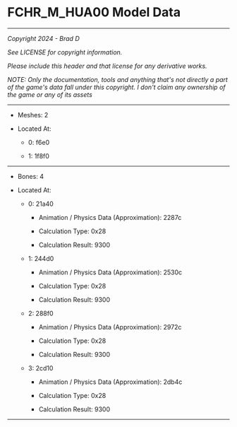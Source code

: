 # FCHR_M_HUA00 Model Data

---

*Copyright 2024 - Brad D*

*See LICENSE for copyright information.*

*Please include this header and that license for any derivative works.*

*NOTE: Only the documentation, tools and anything that's not directly a part of the game's data fall under this copyright. I don't claim any ownership of the game or any of its assets*

---

* Meshes: 2

* Located At:

  * 0: f6e0

  * 1: 1f8f0

---

* Bones: 4

* Located At:

  * 0: 21a40

    * Animation / Physics Data (Approximation): 2287c

    * Calculation Type: 0x28

    * Calculation Result: 9300

  * 1: 244d0

    * Animation / Physics Data (Approximation): 2530c

    * Calculation Type: 0x28

    * Calculation Result: 9300

  * 2: 288f0

    * Animation / Physics Data (Approximation): 2972c

    * Calculation Type: 0x28

    * Calculation Result: 9300

  * 3: 2cd10

    * Animation / Physics Data (Approximation): 2db4c

    * Calculation Type: 0x28

    * Calculation Result: 9300

---

